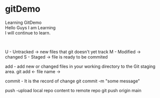 # gitDemo
Learning GitDemo
<br/>
Hello Guys I am Learning
</br>
I will continue to learn.

<br/>

U - Untracked -> new files that git doesn't yet track
M - Modified -> changed
S - Staged -> file is ready to be commited

add - add new or changed files in your working directory to the Git staging area.
git add <- file name ->

commit - It is the record of change
git commit -m "some message"

push -upload local repo content to remote repo
git push origin main
